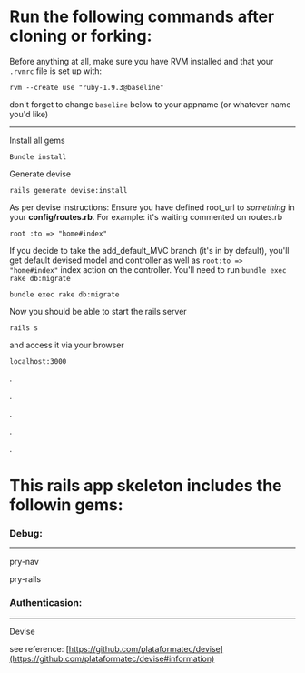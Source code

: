 Run the following commands after cloning or forking:
===
Before anything at all, make sure you have RVM installed and that your `.rvmrc` file is set up with: 

	rvm --create use "ruby-1.9.3@baseline"

don't forget to change `baseline` below to your appname (or whatever name you'd like)

-----
	
Install all gems

	Bundle install

Generate devise 

	rails generate devise:install
	
As per devise instructions:
Ensure you have defined root_url to *something* in your **config/routes.rb**.
For example:
it's waiting commented on routes.rb
	
	root :to => "home#index"
	
If you decide to take the add_default_MVC branch (it's in by default), you'll get default devised model and controller as well as `root:to => "home#index"` index action on the controller. You'll need to run `bundle exec rake db:migrate`

    bundle exec rake db:migrate
     
Now you should be able to start the rails server
	
	rails s

and access it via your browser
	
	localhost:3000



.

.

.

.

.


This rails app skeleton includes the followin gems:
===
	
### Debug: ###


---
pry-nav

pry-rails


### Authenticasion: ###
---

Devise   

see reference: [https://github.com/plataformatec/devise](https://github.com/plataformatec/devise#information)
